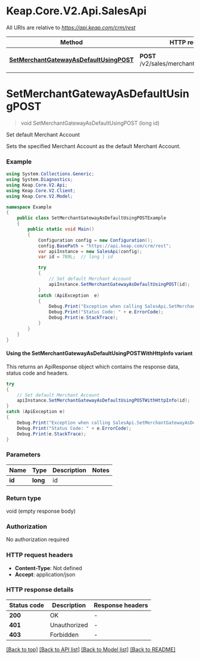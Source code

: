# Keap.Core.V2.Api.SalesApi

All URIs are relative to *https://api.keap.com/crm/rest*

| Method | HTTP request | Description |
|--------|--------------|-------------|
| [**SetMerchantGatewayAsDefaultUsingPOST**](SalesApi.md#setmerchantgatewayasdefaultusingpost) | **POST** /v2/sales/merchants/{id}:setDefault | Set default Merchant Account |

<a id="setmerchantgatewayasdefaultusingpost"></a>
# **SetMerchantGatewayAsDefaultUsingPOST**
> void SetMerchantGatewayAsDefaultUsingPOST (long id)

Set default Merchant Account

Sets the specified Merchant Account as the default Merchant Account.

### Example
```csharp
using System.Collections.Generic;
using System.Diagnostics;
using Keap.Core.V2.Api;
using Keap.Core.V2.Client;
using Keap.Core.V2.Model;

namespace Example
{
    public class SetMerchantGatewayAsDefaultUsingPOSTExample
    {
        public static void Main()
        {
            Configuration config = new Configuration();
            config.BasePath = "https://api.keap.com/crm/rest";
            var apiInstance = new SalesApi(config);
            var id = 789L;  // long | id

            try
            {
                // Set default Merchant Account
                apiInstance.SetMerchantGatewayAsDefaultUsingPOST(id);
            }
            catch (ApiException  e)
            {
                Debug.Print("Exception when calling SalesApi.SetMerchantGatewayAsDefaultUsingPOST: " + e.Message);
                Debug.Print("Status Code: " + e.ErrorCode);
                Debug.Print(e.StackTrace);
            }
        }
    }
}
```

#### Using the SetMerchantGatewayAsDefaultUsingPOSTWithHttpInfo variant
This returns an ApiResponse object which contains the response data, status code and headers.

```csharp
try
{
    // Set default Merchant Account
    apiInstance.SetMerchantGatewayAsDefaultUsingPOSTWithHttpInfo(id);
}
catch (ApiException e)
{
    Debug.Print("Exception when calling SalesApi.SetMerchantGatewayAsDefaultUsingPOSTWithHttpInfo: " + e.Message);
    Debug.Print("Status Code: " + e.ErrorCode);
    Debug.Print(e.StackTrace);
}
```

### Parameters

| Name | Type | Description | Notes |
|------|------|-------------|-------|
| **id** | **long** | id |  |

### Return type

void (empty response body)

### Authorization

No authorization required

### HTTP request headers

 - **Content-Type**: Not defined
 - **Accept**: application/json


### HTTP response details
| Status code | Description | Response headers |
|-------------|-------------|------------------|
| **200** | OK |  -  |
| **401** | Unauthorized |  -  |
| **403** | Forbidden |  -  |

[[Back to top]](#) [[Back to API list]](../README.md#documentation-for-api-endpoints) [[Back to Model list]](../README.md#documentation-for-models) [[Back to README]](../README.md)

